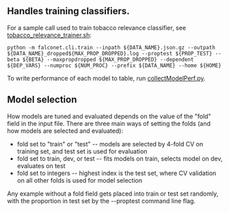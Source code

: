 ## Handles training classifiers.

For a sample call used to train tobacco relevance classifier, see [tobacco_relevance_trainer.sh](../../../pipelines/ecigs/smokeng/tobacco_relevance_trainer.sh):

`python -m falconet.cli.train --inpath ${DATA_NAME}.json.gz --outpath ${DATA_NAME}_dropped${MAX_PROP_DROPPED}.log --proptest ${PROP_TEST} --beta ${BETA} --maxpropdropped ${MAX_PROP_DROPPED} --dependent ${DEP_VARS} --numproc ${NUM_PROC} --prefix ${DATA_NAME} --home ${HOME}`

To write performance of each model to table, run [collectModelPerf.py](../../../python/scripts/collectModelPerformance.py).

## Model selection

How models are tuned and evaluated depends on the value of the "fold" field in the input file.
There are three main ways of setting the folds (and how models are selected and evaluated):

- fold set to "train" or "test" -- models are selected by 4-fold CV on training set, and test set
  is used for evaluation
- fold set to train, dev, or test -- fits models on train, selects model on dev, evaluates on test
- fold set to integers -- highest index is the test set, where CV validation on all other folds
  is used for model selection

Any example without a fold field gets placed into train or test set randomly, with the
proportion in test set by the --proptest command line flag.

